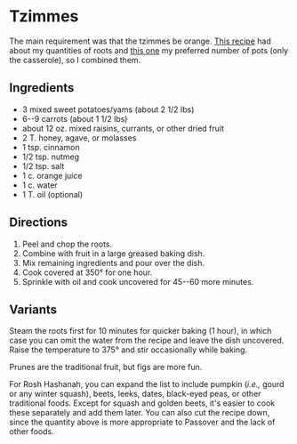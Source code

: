 # Tzimmes

The main requirement was that the tzimmes be orange.  [This recipe](http://cooking.nytimes.com/recipes/1013447-sweet-potato-carrot-and-dried-fruit-casserole) had about my quantities of roots and [this one](http://www.tasteofhome.com/recipes/tzimmes) my preferred number of pots (only the casserole), so I combined them.

## Ingredients

* 3 mixed sweet potatoes/yams (about 2 1/2 lbs)
* 6--9 carrots (about 1 1/2 lbs)
* about 12 oz. mixed raisins, currants, or other dried fruit
* 2 T. honey, agave, or molasses
* 1 tsp. cinnamon
* 1/2 tsp. nutmeg
* 1/2 tsp. salt
* 1 c. orange juice
* 1 c. water
* 1 T. oil (optional)

## Directions

1. Peel and chop the roots.
2. Combine with fruit in a large greased baking dish.
3. Mix remaining ingredients and pour over the dish.
4. Cook covered at 350° for one hour.
5. Sprinkle with oil and cook uncovered for 45--60 more minutes.

## Variants

Steam the roots first for 10 minutes for quicker baking (1 hour), in which case you can omit the water from the recipe and leave the dish uncovered.  Raise the temperature to 375° and stir occasionally while baking.

Prunes are the traditional fruit, but figs are more fun.

For Rosh Hashanah, you can expand the list to include pumpkin (*i.e.,* gourd or any winter squash), beets, leeks, dates, black-eyed peas, or other traditional foods.  Except for squash and golden beets, it's easier to cook these separately and add them later.  You can also cut the recipe down, since the quantity above is more appropriate to Passover and the lack of other foods.
